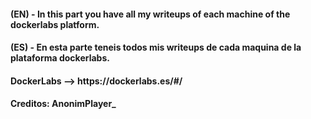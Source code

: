 <h4>(EN) - In this part you have all my writeups of each machine of the dockerlabs platform. </h4>
<h4>(ES) - En esta parte teneis todos mis writeups de cada maquina de la plataforma dockerlabs. </h4>

<h4>DockerLabs --> https://dockerlabs.es/#/</h4>

<h4>Creditos: AnonimPlayer_</h4>
